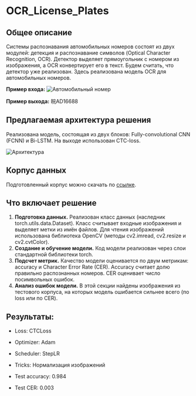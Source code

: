# OCR_License_Plates

## Общее описание
Системы распознавания автомобильных номеров состоят из двух модулей: детекция и распознавание символов (Optical Character Recognition, OCR). Детектор выделяет прямоугольник с номером из изображения, а OCR конвертирует его в текст. Будем считать, что детектор уже реализован. Здесь реализована модель OCR для автомобильных номеров.

**Пример входа:** 
![Автомобильный номер](https://algocode.ru/files/course_dlfall22/number.png)

**Пример выхода:** 皖AD16688

## Предлагаемая архитектура решения
Реализована модель, состоящая из двух блоков: Fully-convolutional CNN (FCNN) и Bi-LSTM. На выходе использован CTC-loss. 

![Архитектура](https://algocode.ru/files/course_dlfall22/architecture.png)

## Корпус данных
Подготовленный корпус можно скачать по [ссылке](https://disk.yandex.ru/d/adjYzzNayB1pag).

## Что включает решение
1. **Подготовка данных.** Реализован класс данных (наследник torch.utils.data.Dataset). Класс считывает входные изображения и выделяет метки из имён файлов. Для чтения изображений использована библиотека OpenCV (методы cv2.imread, cv2.resize и cv2.cvtColor).
2. **Создание и обучение модели.** Код модели реализован через слои стандартной библиотеки torch. 
3. **Подсчет метрик.** Качество модели оценивается по двум метрикам: accuracy и Character Error Rate (CER). Accuracy считает долю правильно распознанных номеров. CER оценивает число посимвольных ошибок.
4. **Анализ ошибок модели.** В этой секции найдены изображения из тестового корпуса, на которых модель ошибается сильнее всего (по loss или по CER). 

## Результаты: 
* Loss: CTCLoss
* Optimizer: Adam
* Scheduler: StepLR
* Tricks: Нормализация изображений

* Test accuracy: 0.984
* Test CER: 0.003

